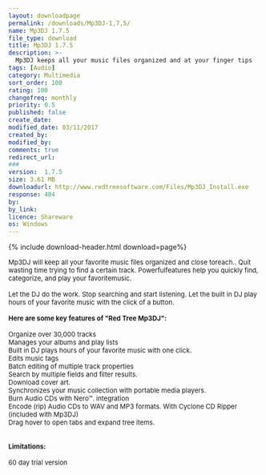 ```yaml
---
layout: downloadpage
permalink: /downloads/Mp3DJ-1,7,5/
name: Mp3DJ 1.7.5
file_type: download
title: Mp3DJ 1.7.5
description: >-
  Mp3DJ keeps all your music files organized and at your finger tips
tags: [Audio]
category: Multimedia
sort_order: 100
rating: 100
changefreq: monthly
priority: 0.5
published: false
create_date: 
modified_date: 03/11/2017
created_by: 
modified_by: 
comments: true
redirect_url: 
### 
version:  1.7.5
size: 3.61 MB
downloadurl: http://www.redtreesoftware.com/Files/Mp3DJ_Install.exe
response: 404
by: 
by_link: 
licence: Shareware
os: Windows
---
```


{% include download-header.html download=page%}

<p style="fix-download-text !important">
<p><font size="2"><p>Mp3DJ will keep all your favorite music files organized and close toreach.. Quit wasting time trying to find a certain track. Powerfulfeatures help you quickly find, categorize, and play your favoritemusic. <br />
<br />
Let the DJ do the work. Stop searching and start listening. Let the built in DJ play hours of your favorite music with the click of a button. <br />
<br />
<span><strong>Here are some key features of "Red Tree Mp3DJ":</strong></span><br />
<br />
Organize over 30,000 tracks <br />
Manages your albums and play lists <br />
Built in DJ plays hours of your favorite music with one click. <br />
Edits music tags <br />
Batch editing of multiple track properties <br />
Search by multiple fields and filter results. <br />
Download cover art. <br />
Synchronizes your music collection with portable media players. <br />
Burn Audio CDs with Nero™. integration <br />
Encode (rip) Audio CDs to WAV and MP3 formats. With Cyclone CD Ripper (included with Mp3DJ) <br />
Drag hover to open tabs and expand tree items. <br />
<br />
<br />
<span><strong>Limitations:</strong></span><br />
<br />
60 day trial version</p></p></p>
